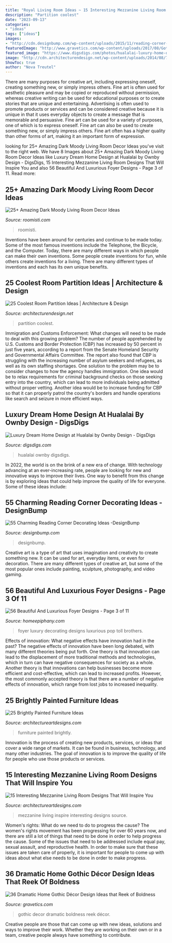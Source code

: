 ```yaml
---
title: "Royal Living Room Ideas ~ 15 Interesting Mezzanine Living Room Designs That Will Inspire You"
description: "Partition coolest"
date: "2023-09-13"
categories:
- "ideas"
tags: ["ideas"]
images:
- "http://cdn.designbump.com/wp-content/uploads/2015/11/reading-corner-nook22.jpg"
featuredImage: "http://www.gravetics.com/wp-content/uploads/2017/08/Gothic-style.jpg"
featured_image: "https://www.digsdigs.com/photos/hualalai-luxury-home-design-great-home-at-evening.jpg"
image: "http://cdn.architecturendesign.net/wp-content/uploads/2014/08/753.jpg"
ShowToc: true
author: "Nova Treutel"
---
```



There are many purposes for creative art, including expressing oneself, creating something new, or simply impress others. Fine art is often used for aesthetic pleasure and may be copied or reproduced without permission, whereas creative writing can be used for educational purposes or to create stories that are unique and entertaining. Advertising is often used to promote products or services and can be considered creative because it is unique in that it uses everyday objects to create a message that is memorable and persuasive.
Fine art can be used for a variety of purposes, one of which is to express oneself. Fine art can also be used to create something new, or simply impress others. Fine art often has a higher quality than other forms of art, making it an important form of expression.

	

		
looking for 25+ Amazing Dark Moody Living Room Decor Ideas you've visit to the right web. We have 8 Images about 25+ Amazing Dark Moody Living Room Decor Ideas like Luxury Dream Home Design at Hualalai by Ownby Design - DigsDigs, 15 Interesting Mezzanine Living Room Designs That Will Inspire You and also 56 Beautiful And Luxurious Foyer Designs - Page 3 of 11. Read more:
		
    
## 25+ Amazing Dark Moody Living Room Decor Ideas

<img loading=lazy src="https://roomisti.com/wp-content/uploads/2019/03/25-Amazing-Dark-Moody-Living-Room-Decor-Ideas-17.jpg" onerror="this.onerror=null;this.src='https://tse4.mm.bing.net/th?id=OIP.AMxjeUbfPlutYY1QifJQxQHaLH&amp;pid=15.1';" alt="25+ Amazing Dark Moody Living Room Decor Ideas">

_Source: roomisti.com_

>roomisti. 

	

Inventions have been around for centuries and continue to be made today. Some of the most famous inventions include the Telephone, the Bicycle, and the Computer. Today, there are many different ways in which people can make their own inventions. Some people create inventions for fun, while others create inventions for a living. There are many different types of inventions and each has its own unique benefits.

    
## 25 Coolest Room Partition Ideas | Architecture &amp; Design

<img loading=lazy src="http://cdn.architecturendesign.net/wp-content/uploads/2014/08/753.jpg" onerror="this.onerror=null;this.src='https://tse1.mm.bing.net/th?id=OIP.vY66Fsip9dzeE_fMcrXXUQHaLK&amp;pid=15.1';" alt="25 Coolest Room Partition Ideas | Architecture &amp; Design">

_Source: architecturendesign.net_

>partition coolest. 

	

Immigration and Customs Enforcement: What changes will need to be made to deal with this growing problem?
The number of people apprehended by U.S. Customs and Border Protection (CBP) has increased by 50 percent in just five years, according to a report from the Senate Homeland Security and Governmental Affairs Committee. The report also found that CBP is struggling with the increasing number of asylum seekers and refugees, as well as its own staffing shortages.
One solution to the problem may be to consider changes to how the agency handles immigration. One idea would be to relax requirements for criminal background checks on those seeking entry into the country, which can lead to more individuals being admitted without proper vetting. Another idea would be to increase funding for CBP so that it can properly patrol the country's borders and handle operations like search and seizure in more efficient ways.

    
## Luxury Dream Home Design At Hualalai By Ownby Design - DigsDigs

<img loading=lazy src="https://www.digsdigs.com/photos/hualalai-luxury-home-design-great-home-at-evening.jpg" onerror="this.onerror=null;this.src='https://tse2.mm.bing.net/th?id=OIP.x1OGpEdAyk96fxP8UNhVuwAAAA&amp;pid=15.1';" alt="Luxury Dream Home Design at Hualalai by Ownby Design - DigsDigs">

_Source: digsdigs.com_

>hualalai ownby digsdigs. 

	

In 2022, the world is on the brink of a new era of change. With technology advancing at an ever-increasing rate, people are looking for new and innovative ways to improve their lives. One way to benefit from this change is by exploring ideas that could help improve the quality of life for everyone. Some of these ideas include:

    
## 55 Charming Reading Corner Decorating Ideas -DesignBump

<img loading=lazy src="http://cdn.designbump.com/wp-content/uploads/2015/11/reading-corner-nook22.jpg" onerror="this.onerror=null;this.src='https://tse1.mm.bing.net/th?id=OIP.tLGY7aJv86MNIoTHpz4ocQHaKN&amp;pid=15.1';" alt="55 Charming Reading Corner Decorating Ideas -DesignBump">

_Source: designbump.com_

>designbump. 

	

Creative art is a type of art that uses imagination and creativity to create something new. It can be used for art, everyday items, or even for decoration. There are many different types of creative art, but some of the most popular ones include painting, sculpture, photography, and video gaming.

    
## 56 Beautiful And Luxurious Foyer Designs - Page 3 Of 11

<img loading=lazy src="https://homeepiphany.com/wp-content/uploads/2015/10/56-Beautiful-And-Luxurious-Foyer-Designs-14.jpg" onerror="this.onerror=null;this.src='https://tse2.mm.bing.net/th?id=OIP.NVslVa9eLzv1qwl_5BUquwHaNK&amp;pid=15.1';" alt="56 Beautiful And Luxurious Foyer Designs - Page 3 of 11">

_Source: homeepiphany.com_

>foyer luxury decorating designs luxurious pop toll brothers. 

	

Effects of innovation: What negative effects have innovation had in the past?
The negative effects of innovation have been long debated, with many different theories being put forth. One theory is that innovation can lead to the displacement of more traditional methods and technologies, which in turn can have negative consequences for society as a whole. Another theory is that innovations can help businesses become more efficient and cost-effective, which can lead to increased profits. However, the most commonly accepted theory is that there are a number of negative effects of innovation, which range from lost jobs to increased inequality.

    
## 25 Brightly Painted Furniture Ideas

<img loading=lazy src="https://www.architectureartdesigns.com/wp-content/uploads/2013/06/253-630x942.jpg" onerror="this.onerror=null;this.src='https://tse3.mm.bing.net/th?id=OIP.sDEQrrEc9YdJ9UsCdI0XQwHaLE&amp;pid=15.1';" alt="25 Brightly Painted Furniture Ideas">

_Source: architectureartdesigns.com_

>furniture painted brightly. 

	

Innovation is the process of creating new products, services, or ideas that cover a wide range of markets. It can be found in business, technology, and many other industries. The goal of innovation is to improve the quality of life for people who use those products or services.

    
## 15 Interesting Mezzanine Living Room Designs That Will Inspire You

<img loading=lazy src="https://www.architectureartdesigns.com/wp-content/uploads/2016/07/4-1-630x473.jpg" onerror="this.onerror=null;this.src='https://tse3.mm.bing.net/th?id=OIP.N6jM7e67ATLFhXJKtTDpEwHaFj&amp;pid=15.1';" alt="15 Interesting Mezzanine Living Room Designs That Will Inspire You">

_Source: architectureartdesigns.com_

>mezzanine living inspire interesting designs source. 

	

Women's rights: What do we need to do to progress the cause?
The women's rights movement has been progressing for over 60 years now, and there are still a lot of things that need to be done in order to help progress the cause. Some of the issues that need to be addressed include equal pay, sexual assault, and reproductive health. In order to make sure that these issues are taken care of properly, it is important for people to come up with ideas about what else needs to be done in order to make progress.

    
## 36 Dramatic Home Gothic Décor Design Ideas That Reek Of Boldness

<img loading=lazy src="http://www.gravetics.com/wp-content/uploads/2017/08/Gothic-style.jpg" onerror="this.onerror=null;this.src='https://tse2.mm.bing.net/th?id=OIP.x7k0D4j9xF7DmmGLk7yhcgHaLH&amp;pid=15.1';" alt="36 Dramatic Home Gothic Décor Design Ideas that Reek of Boldness">

_Source: gravetics.com_

>gothic decor dramatic boldness reek décor. 

	

Creative people are those that can come up with new ideas, solutions and ways to improve their work. Whether they are working on their own or in a team, creative people always have something to contribute.

